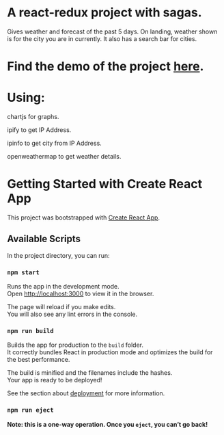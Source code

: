 # A react-redux project with sagas.

Gives weather and forecast of the past 5 days. On landing, weather shown is for the city you are in currently. 
It also has a search bar for cities. 

# Find the demo of the project [here](https://imsam7.github.io/weather-app/).

# Using:

chartjs for graphs.

ipify to get IP Address.

ipinfo to get city from IP Address.

openweathermap to get weather details.

# Getting Started with Create React App

This project was bootstrapped with [Create React App](https://github.com/facebook/create-react-app).

## Available Scripts

In the project directory, you can run:

### `npm start`

Runs the app in the development mode.\
Open [http://localhost:3000](http://localhost:3000) to view it in the browser.

The page will reload if you make edits.\
You will also see any lint errors in the console.

### `npm run build`

Builds the app for production to the `build` folder.\
It correctly bundles React in production mode and optimizes the build for the best performance.

The build is minified and the filenames include the hashes.\
Your app is ready to be deployed!

See the section about [deployment](https://facebook.github.io/create-react-app/docs/deployment) for more information.

### `npm run eject`

**Note: this is a one-way operation. Once you `eject`, you can’t go back!**